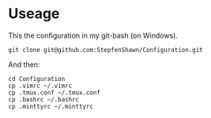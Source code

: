 # Useage
This the configuration in my git-bash (on Windows).  

```
git clone git@github.com:StepfenShawn/Configuration.git
```
And then:
```
cd Configuration
cp .vimrc ~/.vimrc
cp .tmux.conf ~/.tmux.conf
cp .bashrc ~/.bashrc
cp .minttyrc ~/.minttyrc
```
